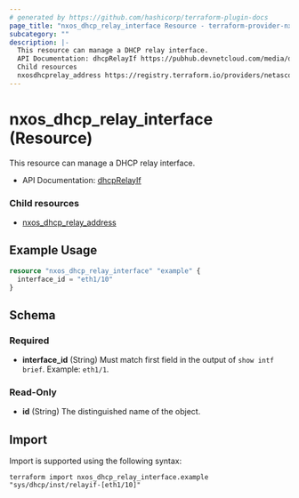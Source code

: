 ```yaml
---
# generated by https://github.com/hashicorp/terraform-plugin-docs
page_title: "nxos_dhcp_relay_interface Resource - terraform-provider-nxos"
subcategory: ""
description: |-
  This resource can manage a DHCP relay interface.
  API Documentation: dhcpRelayIf https://pubhub.devnetcloud.com/media/dme-docs-10-2-2/docs/DHCP/dhcp:RelayIf/
  Child resources
  nxosdhcprelay_address https://registry.terraform.io/providers/netascode/nxos/latest/docs/resources/dhcp_relay_address
---
```


# nxos_dhcp_relay_interface (Resource)

This resource can manage a DHCP relay interface.

- API Documentation: [dhcpRelayIf](https://pubhub.devnetcloud.com/media/dme-docs-10-2-2/docs/DHCP/dhcp:RelayIf/)

### Child resources

- [nxos_dhcp_relay_address](https://registry.terraform.io/providers/netascode/nxos/latest/docs/resources/dhcp_relay_address)

## Example Usage

```terraform
resource "nxos_dhcp_relay_interface" "example" {
  interface_id = "eth1/10"
}
```

<!-- schema generated by tfplugindocs -->
## Schema

### Required

- **interface_id** (String) Must match first field in the output of `show intf brief`. Example: `eth1/1`.

### Read-Only

- **id** (String) The distinguished name of the object.

## Import

Import is supported using the following syntax:

```shell
terraform import nxos_dhcp_relay_interface.example "sys/dhcp/inst/relayif-[eth1/10]"
```

